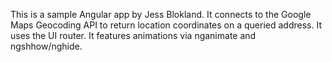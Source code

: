 This is a sample Angular app by Jess Blokland. 
It connects to the Google Maps Geocoding API to return location coordinates on a queried address. 
It uses the UI router. 
It features animations via nganimate and ngshhow/nghide.